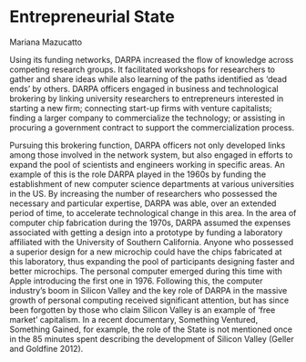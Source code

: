 # Entrepreneurial State

Mariana Mazucatto

Using its funding networks, DARPA increased the flow of knowledge
across competing research groups. It facilitated workshops for
researchers to gather and share ideas while also learning of the paths
identified as ‘dead ends’ by others. DARPA officers engaged in
business and technological brokering by linking university researchers
to entrepreneurs interested in starting a new firm; connecting
start-up firms with venture capitalists; finding a larger company to
commercialize the technology; or assisting in procuring a government
contract to support the commercialization process.

Pursuing this brokering function, DARPA officers not only developed
links among those involved in the network system, but also engaged in
efforts to expand the pool of scientists and engineers working in
specific areas. An example of this is the role DARPA played in the
1960s by funding the establishment of new computer science departments
at various universities in the US. By increasing the number of
researchers who possessed the necessary and particular expertise,
DARPA was able, over an extended period of time, to accelerate
technological change in this area. In the area of computer chip
fabrication during the 1970s, DARPA assumed the expenses associated
with getting a design into a prototype by funding a laboratory
affiliated with the University of Southern California. Anyone who
possessed a superior design for a new microchip could have the chips
fabricated at this laboratory, thus expanding the pool of participants
designing faster and better microchips.  The personal computer emerged
during this time with Apple introducing the first one in
1976. Following this, the computer industry’s boom in Silicon Valley
and the key role of DARPA in the massive growth of personal computing
received significant attention, but has since been forgotten by those
who claim Silicon Valley is an example of ‘free market’ capitalism. In
a recent documentary, Something Ventured, Something Gained, for
example, the role of the State is not mentioned once in the 85 minutes
spent describing the development of Silicon Valley (Geller and
Goldfine 2012).

